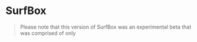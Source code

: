 # SurfBox

> Please note that this version of SurfBox was an experimental beta that was comprised of only
